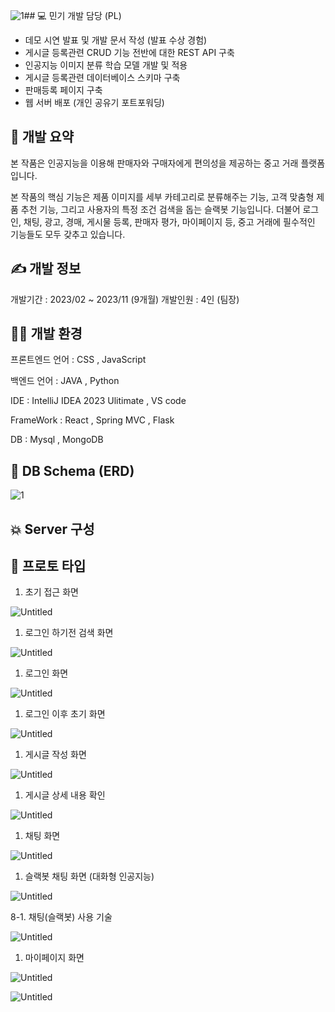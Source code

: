![1](https://github.com/mingki1242/Panda/assets/86062121/f891edc7-9587-4564-a01d-6a56fafd795a)## 💻 민기 개발 담당 (PL)

- 데모 시연 발표 및 개발 문서 작성 (발표 수상 경험)
- 게시글 등록관련 CRUD 기능 전반에 대한 REST API 구축
- 인공지능 이미지 분류 학습 모델 개발 및 적용
- 게시글 등록관련 데이터베이스 스키마 구축
- 판매등록 페이지 구축
- 웹 서버 배포 (개인 공유기 포트포워딩)

## 🙂 개발 요약

본 작품은 인공지능을 이용해 판매자와 구매자에게 편의성을 제공하는 중고 거래 플랫폼입니다. 

본 작품의 핵심 기능은 제품 이미지를 세부 카테고리로 분류해주는 기능, 고객 맞춤형 제품 추천 기능, 그리고 사용자의 특정 조건 검색을 돕는 슬랙봇 기능입니다. 더불어 로그인, 채팅, 광고, 경매, 게시물 등록, 판매자 평가, 마이페이지 등, 중고 거래에 필수적인 기능들도 모두 갖추고 있습니다.

## ✍️ 개발 정보

개발기간 : 2023/02 ~ 2023/11 (9개월) 개발인원 : 4인 (팀장)

## 👨‍💻 개발 환경

프론트엔드 언어 : CSS , JavaScript

백엔드 언어 : JAVA , Python

IDE : IntelliJ IDEA 2023 Ulitimate , VS code

FrameWork : React , Spring MVC , Flask

DB : Mysql , MongoDB


## 📁 DB Schema (ERD)
![1](https://github.com/mingki1242/Panda/assets/86062121/be4a09e2-19d8-4fdc-ae3c-f670e99c6acc)



## 💥 Server 구성



## 💭 프로토 타입

1. 초기 접근 화면


![Untitled](https://prod-files-secure.s3.us-west-2.amazonaws.com/cc546e81-46fd-4182-82d3-a1309d20d4c0/b93ccbbc-c39b-49fc-8199-5ff750766570/Untitled.png)

1. 로그인 하기전 검색 화면

![Untitled](https://prod-files-secure.s3.us-west-2.amazonaws.com/cc546e81-46fd-4182-82d3-a1309d20d4c0/b9319b31-ef6c-440f-8eeb-1e599ca5acd8/Untitled.png)

1. 로그인 화면

![Untitled](https://prod-files-secure.s3.us-west-2.amazonaws.com/cc546e81-46fd-4182-82d3-a1309d20d4c0/f3b637f5-9f1f-4dde-9fcf-d5959f566621/Untitled.png)

1. 로그인 이후 초기 화면

![Untitled](https://prod-files-secure.s3.us-west-2.amazonaws.com/cc546e81-46fd-4182-82d3-a1309d20d4c0/d144c333-9061-4b6b-8341-7e5270b43139/Untitled.png)

1. 게시글 작성 화면

![Untitled](https://prod-files-secure.s3.us-west-2.amazonaws.com/cc546e81-46fd-4182-82d3-a1309d20d4c0/f258acf5-a482-4ae7-aba5-f5e0af907abe/Untitled.png)

1. 게시글 상세 내용 확인

![Untitled](https://prod-files-secure.s3.us-west-2.amazonaws.com/cc546e81-46fd-4182-82d3-a1309d20d4c0/7b09da40-cfb9-4c02-afa3-500bf6c5ba02/Untitled.png)

1. 채팅 화면

![Untitled](https://prod-files-secure.s3.us-west-2.amazonaws.com/cc546e81-46fd-4182-82d3-a1309d20d4c0/cd2d548a-807e-4d42-a872-3b22ff15d61d/Untitled.png)

1. 슬랙봇 채팅 화면 (대화형 인공지능)

![Untitled](https://prod-files-secure.s3.us-west-2.amazonaws.com/cc546e81-46fd-4182-82d3-a1309d20d4c0/0ca281ae-03d2-4416-981f-8e3850f260fc/Untitled.png)

8-1. 채팅(슬랙봇) 사용 기술

![Untitled](https://prod-files-secure.s3.us-west-2.amazonaws.com/cc546e81-46fd-4182-82d3-a1309d20d4c0/14b00a18-c06d-4a7d-b5c0-583472293664/Untitled.png)

1. 마이페이지 화면

![Untitled](https://prod-files-secure.s3.us-west-2.amazonaws.com/cc546e81-46fd-4182-82d3-a1309d20d4c0/0973dad5-f2bd-4a15-a032-607d38cf5b46/Untitled.png)

![Untitled](https://prod-files-secure.s3.us-west-2.amazonaws.com/cc546e81-46fd-4182-82d3-a1309d20d4c0/4edc46c2-e75b-49d3-bd60-283a204c1f86/Untitled.png)
